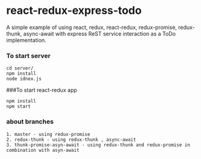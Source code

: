 # react-redux-express-todo
A simple example of using react, redux, react-redux, redux-promise, redux-thunk, async-await with express ReST service interaction as a ToDo implementation. 

### To start server
```
cd server/
npm install
node idnex.js
```

###To start react-redux app
```
npm install
npm start
```

### about branches

```
1. master - using redux-promise
2. redux-thunk - using redux-thunk , async-await
3. thunk-promise-asyn-await - using redux-thunk and redux-promise in combination with asyn-await
```
